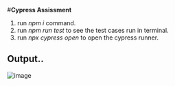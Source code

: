 #**Cypress Assissment**
1. run *npm i* command.
2. run *npm run test* to see the test cases run in terminal.
3. run *npx cypress open* to open the cypress runner.

## Output..
![image](https://github.com/JukantiNaveen994/cypressAssign/assets/168084145/f1c5c645-33ac-449c-94da-835116717f4b)

